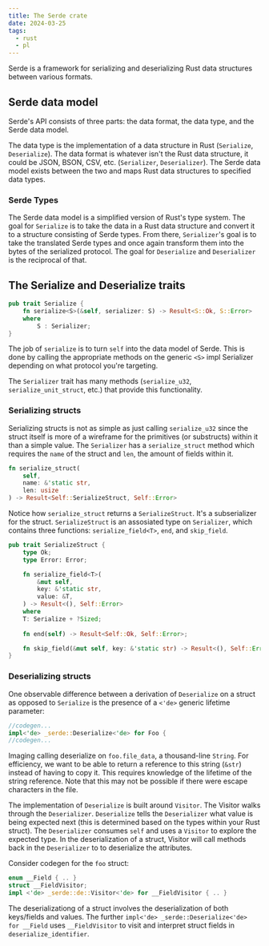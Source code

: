 ```yaml
---
title: The Serde crate
date: 2024-03-25
tags:
  - rust
  - pl
---
```


Serde is a framework for serializing and deserializing Rust data structures between various formats.

## Serde data model
Serde's API consists of three parts: the data format, the data type, and the Serde data model.

The data type is the implementation of a data structure in Rust (`Serialize`, `Deserialize`). The data format is whatever isn't the Rust data structure, it could be JSON, BSON, CSV, etc. (`Serializer`, `Deserializer`). The Serde data model exists between the two and maps Rust data structures to specified data types.

### Serde Types
The Serde data model is a simplified version of Rust's type system. The goal for `Serialize` is to take the data in a Rust data structure and convert it to a structure consisting of Serde types. From there, `Serializer`'s goal is to take the translated Serde types and once again transform them into the bytes of the serialized protocol. The goal for `Deserialize` and `Deserializer` is the reciprocal of that.

## The Serialize and Deserialize traits

```rust
pub trait Serialize {
    fn serialize<S>(&self, serializer: S) -> Result<S::Ok, S::Error>
    where
        S : Serializer;
}
```

The job of `serialize` is to turn `self` into the data model of Serde. This is done by calling the appropriate methods on the generic `<S>` impl Serializer depending on what protocol you're targeting.

The `Serializer` trait has many methods (`serialize_u32`, `serialize_unit_struct`, etc.) that provide this functionality.

### Serializing structs
Serializing structs is not as simple as just calling `serialize_u32` since the struct itself is more of a wireframe for the primitives (or substructs) within it than a simple value. The `Serializer` has a `serialize_struct` method which requires the `name` of the struct and `len`, the amount of fields within it.

```rust
fn serialize_struct(
    self,
    name: &'static str,
    len: usize
) -> Result<Self::SerializeStruct, Self::Error>
```

Notice how `serialize_struct` returns a `SerializeStruct`. It's a subserializer for the struct. `SerializeStruct` is an assosiated type on `Serializer`, which contains three functions: `serialize_field<T>`, `end`, and `skip_field`.

```rust
pub trait SerializeStruct {
    type Ok;
    type Error: Error;

    fn serialize_field<T>(
        &mut self,
        key: &'static str,
        value: &T,
    ) -> Result<(), Self::Error>
    where
	T: Serialize + ?Sized;
    
    fn end(self) -> Result<Self::Ok, Self::Error>;

    fn skip_field(&mut self, key: &'static str) -> Result<(), Self::Error> { .. }
}
```

### Deserializing structs
One observable difference between a derivation of `Deserialize` on a struct as opposed to `Serialize` is the presence of a `<'de>` generic lifetime parameter:

```rust
//codegen...
impl<'de> _serde::Deserialize<'de> for Foo {
//codegen...
```

Imaging calling deserialize on `foo.file_data`, a thousand-line `String`. For efficiency, we want to be able to return a reference to this string (`&str`) instead of having to copy it. This requires knowledge of the lifetime of the string reference. Note that this may not be possible if there were escape characters in the file.

The implementation of `Deserialize` is built around `Visitor`. The Visitor walks through the `Deserializer`. `Deserialize` tells the `Deserializer` what value is being expected next (this is determined based on the types within your Rust struct). The `Deserializer` consumes `self` and uses a `Visitor` to explore the expected type. In the deserialization of a struct, Visitor will call methods back in the `Deserializer` to to deserialize the attributes.

Consider codegen for the `foo` struct:

```rust
enum __Field { .. }
struct __FieldVisitor;
impl <'de> _serde::de::Visitor<'de> for __FieldVisitor { .. }
```

The deserializationg of a struct involves the deserialization of both keys/fields and values. The further `impl<'de> _serde::Deserialize<'de> for __Field` uses `__FieldVisitor` to visit and interpret struct fields in `deserialize_identifier`.
